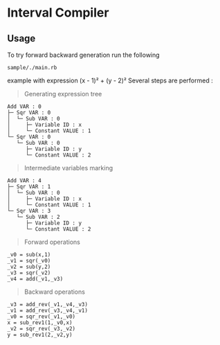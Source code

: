 # Interval Compiler
## Usage

To try forward backward generation run the following

    sample/./main.rb

example with expression  (x - 1)² + (y - 2)² 
Several steps are performed : 
> Generating expression tree

    Add VAR : 0
    ├─ Sqr VAR : 0
    │  └─ Sub VAR : 0
    │     ├─ Variable ID : x
    │     └─ Constant VALUE : 1
    └─ Sqr VAR : 0
       └─ Sub VAR : 0
          ├─ Variable ID : y
          └─ Constant VALUE : 2

>Intermediate variables marking

    Add VAR : 4
    ├─ Sqr VAR : 1
    │  └─ Sub VAR : 0
    │     ├─ Variable ID : x
    │     └─ Constant VALUE : 1
    └─ Sqr VAR : 3
       └─ Sub VAR : 2
          ├─ Variable ID : y
          └─ Constant VALUE : 2

>Forward operations

    _v0 = sub(x,1)
    _v1 = sqr(_v0)
    _v2 = sub(y,2)
    _v3 = sqr(_v2)
    _v4 = add(_v1,_v3)



> Backward operations

    _v3 = add_rev(_v1,_v4,_v3)
    _v1 = add_rev(_v3,_v4,_v1)
    _v0 = sqr_rev(_v1,_v0)
    x = sub_rev1(1,_v0,x)
    _v2 = sqr_rev(_v3,_v2)
    y = sub_rev1(2,_v2,y)